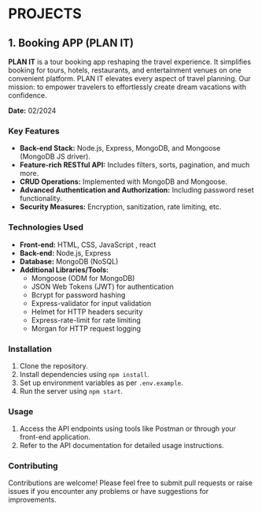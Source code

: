 # PROJECTS

## 1. Booking APP (PLAN IT)

**PLAN IT** is a tour booking app reshaping the travel experience. It simplifies booking for tours, hotels, restaurants, and entertainment venues on one convenient platform. PLAN IT elevates every aspect of travel planning. Our mission: to empower travelers to effortlessly create dream vacations with confidence.

**Date:** 02/2024

### Key Features

- **Back-end Stack:** Node.js, Express, MongoDB, and Mongoose (MongoDB JS driver).
- **Feature-rich RESTful API:** Includes filters, sorts, pagination, and much more.
- **CRUD Operations:** Implemented with MongoDB and Mongoose.
- **Advanced Authentication and Authorization:** Including password reset functionality.
- **Security Measures:** Encryption, sanitization, rate limiting, etc.

### Technologies Used

- **Front-end:** HTML, CSS, JavaScript , react
- **Back-end:** Node.js, Express
- **Database:** MongoDB (NoSQL)
- **Additional Libraries/Tools:** 
  - Mongoose (ODM for MongoDB)
  - JSON Web Tokens (JWT) for authentication
  - Bcrypt for password hashing
  - Express-validator for input validation
  - Helmet for HTTP headers security
  - Express-rate-limit for rate limiting
  - Morgan for HTTP request logging

### Installation

1. Clone the repository.
2. Install dependencies using `npm install`.
3. Set up environment variables as per `.env.example`.
4. Run the server using `npm start`.

### Usage

1. Access the API endpoints using tools like Postman or through your front-end application.
2. Refer to the API documentation for detailed usage instructions.

### Contributing

Contributions are welcome! Please feel free to submit pull requests or raise issues if you encounter any problems or have suggestions for improvements.

